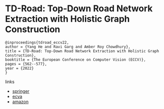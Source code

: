 # TD-Road: Top-Down Road Network Extraction with Holistic Graph Construction

```
@inproceedings{tdroad_eccv22,
author = {Yang He and Ravi Garg and Amber Roy Chowdhury},
title = {TD-Road: Top-Down Road Network Extraction with Holistic Graph Construction},
booktitle = {The European Conference on Computer Vision (ECCV)},
pages = {562--577},
year = {2022}
}
```

links
- [springer](https://link.springer.com/chapter/10.1007/978-3-031-20077-9_33)
- [ecva](https://www.ecva.net/papers/eccv_2022/papers_ECCV/html/3359_ECCV_2022_paper.php)
- [amazon](https://www.amazon.science/publications/td-road-top-down-road-network-extraction-with-holistic-graph-construction)
